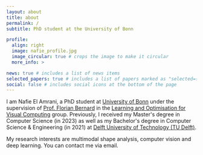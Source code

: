 ```yaml
---
layout: about
title: about
permalink: /
subtitle: PhD student at the University of Bonn

profile:
  align: right
  image: nafie_profile.jpg
  image_circular: true # crops the image to make it circular
  more_info: >

news: true # includes a list of news items
selected_papers: true # includes a list of papers marked as "selected={true}"
social: false # includes social icons at the bottom of the page
---
```


I am Nafie El Amrani, a PhD student at <a href='https://www.uni-bonn.de/'>University of Bonn</a> under the supervision of <a href='https://scholar.google.de/citations?user=9GrQ2KYAAAAJ'>Prof. Florian Bernard</a> in the <a href='https://lovc.cs.uni-bonn.de/'>Learning and Optimisation for Visual Computing</a> group. Previously, I received my Master's degree in Computer Science (in 2023) as well as my Bachelor's degree in Computer Science & Engineering (in 2021) at <a href='https://www.uni-bonn.de/'>Delft University of Technology (TU Delft)</a>.

My research interests are multimodal shape analysis, computer vision and deep learning. You can contact me via email.
